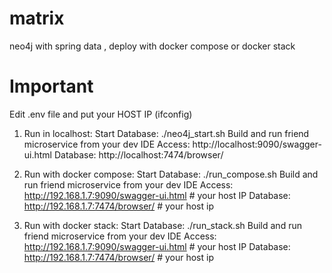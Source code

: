 # matrix
neo4j with spring data , deploy with docker compose or docker stack

# Important

Edit .env file and put your HOST IP (ifconfig)

1. Run in localhost:
Start Database: ./neo4j_start.sh
Build and run friend microservice from your dev IDE
Access: http://localhost:9090/swagger-ui.html
Database: http://localhost:7474/browser/

2. Run with docker compose:
Start Database: ./run_compose.sh
Build and run friend microservice from your dev IDE
Access: http://192.168.1.7:9090/swagger-ui.html # your host IP
Database: http://192.168.1.7:7474/browser/ # your host ip

2. Run with docker stack:
Start Database: ./run_stack.sh
Build and run friend microservice from your dev IDE
Access: http://192.168.1.7:9090/swagger-ui.html # your host IP
Database: http://192.168.1.7:7474/browser/ # your host ip

